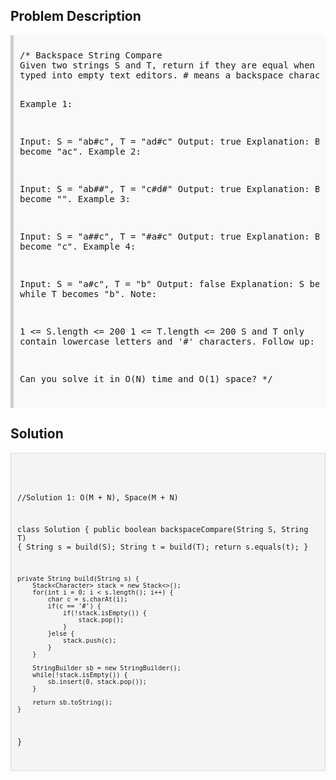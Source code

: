 <style>
  .comment-block { background-color: #f9f9f9; padding: 10px; border-left: 5px solid #ccc; }
  .code-block { background-color: #f4f4f4; padding: 10px; border: 1px solid #ddd; }
</style>

<h2>Problem Description</h2>
<div class='comment-block'>
<pre>
/* Backspace String Compare
Given two strings S and T, return if they are equal when both are 
typed into empty text editors. # means a backspace character.

Example 1:

Input: S = "ab#c", T = "ad#c"
Output: true
Explanation: Both S and T become "ac".
Example 2:

Input: S = "ab##", T = "c#d#"
Output: true
Explanation: Both S and T become "".
Example 3:

Input: S = "a##c", T = "#a#c"
Output: true
Explanation: Both S and T become "c".
Example 4:

Input: S = "a#c", T = "b"
Output: false
Explanation: S becomes "c" while T becomes "b".
Note:

1 <= S.length <= 200
1 <= T.length <= 200
S and T only contain lowercase letters and '#' characters.
Follow up:

Can you solve it in O(N) time and O(1) space?
*/
</pre>
</div>

<h2>Solution</h2>
<div class='code-block'>
<pre><code class='language-java'>

//Solution 1: O(M + N), Space(M + N)

class Solution {
    public boolean backspaceCompare(String S, String T) {
        String s = build(S);
        String t = build(T);
        return s.equals(t);
    }
    
    private String build(String s) {
        Stack<Character> stack = new Stack<>();
        for(int i = 0; i < s.length(); i++) {
            char c = s.charAt(i);
            if(c == '#') {
                if(!stack.isEmpty()) {
                    stack.pop();
                }
            }else {
                stack.push(c);
            }
        }
        
        StringBuilder sb = new StringBuilder();
        while(!stack.isEmpty()) {
            sb.insert(0, stack.pop());
        }
        
        return sb.toString();
    }
}</code></pre>
</div>
